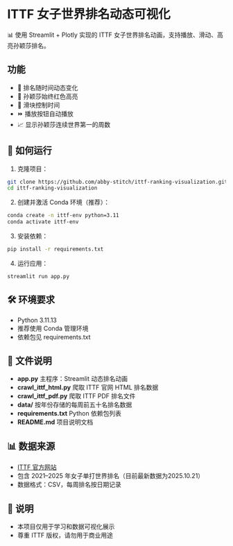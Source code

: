# ITTF 女子世界排名动态可视化

📊 使用 Streamlit + Plotly 实现的 ITTF 女子世界排名动画，支持播放、滑动、高亮孙颖莎排名。

## 功能
- 🏓 排名随时间动态变化
- 🔴 孙颖莎始终红色高亮
- 📅 滑块控制时间
- ⏩ 播放按钮自动播放
- 📈 显示孙颖莎连续世界第一的周数

## 🚀 如何运行

1. 克隆项目：
```bash
git clone https://github.com/abby-stitch/ittf-ranking-visualization.git
cd ittf-ranking-visualization
```

2. 创建并激活 Conda 环境（推荐）：
```bash
conda create -n ittf-env python=3.11
conda activate ittf-env
```

3. 安装依赖：
```bash
pip install -r requirements.txt
```

4. 运行应用：
```bash
streamlit run app.py
```

## 🛠️ 环境要求
- Python 3.11.13 
- 推荐使用 Conda 管理环境
- 依赖包见 requirements.txt

## 📂 文件说明
- **app.py** 主程序：Streamlit 动态排名动画
- **crawl_ittf_html.py** 爬取 ITTF 官网 HTML 排名数据
- **crawl_ittf_pdf.py** 爬取 ITTF PDF 排名文件
- **data/** 按年份存储的每周前五十名排名数据
- **requirements.txt** Python 依赖包列表
- **README.md** 项目说明文档

## 📊 数据来源
- [ITTF 官方网站](https://www.ittf.com)
- 包含 2021–2025 年女子单打世界排名（目前最新数据为2025.10.21）
- 数据格式：CSV，每周排名按日期记录

## 📝 说明
- 本项目仅用于学习和数据可视化展示
- 尊重 ITTF 版权，请勿用于商业用途

